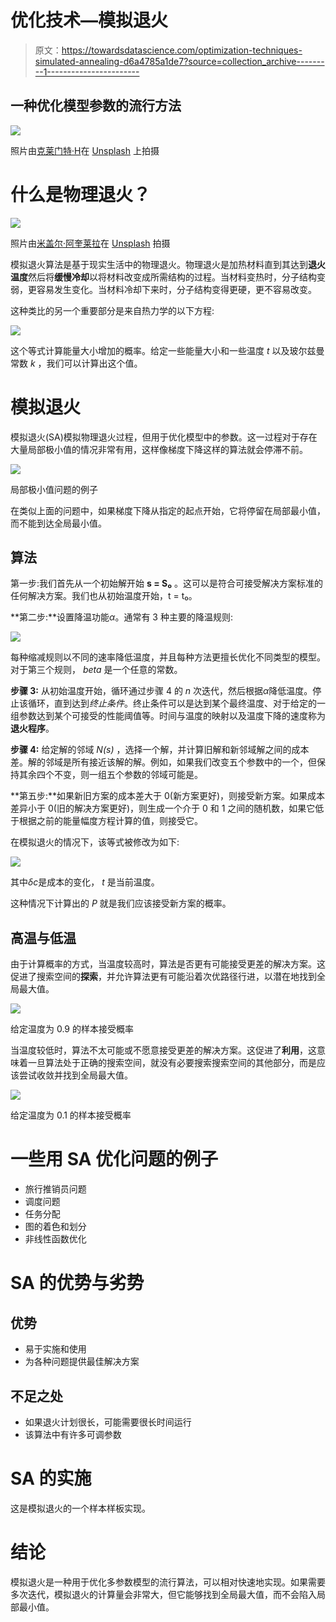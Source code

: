 # 优化技术—模拟退火

> 原文：<https://towardsdatascience.com/optimization-techniques-simulated-annealing-d6a4785a1de7?source=collection_archive---------1----------------------->

## 一种优化模型参数的流行方法

![](img/77b21f3511f087ee5e235a9cd235a7d5.png)

照片由[克莱门特·H](https://unsplash.com/@clemhlrdt?utm_source=unsplash&utm_medium=referral&utm_content=creditCopyText)在 [Unsplash](https://unsplash.com/s/photos/classification-coding?utm_source=unsplash&utm_medium=referral&utm_content=creditCopyText) 上拍摄

# 什么是物理退火？

![](img/74c47a0e63ad87d0983b90c8b22f5842.png)

照片由[米盖尔·阿奎莱拉](https://unsplash.com/@m_i_c_k_e_y?utm_source=unsplash&utm_medium=referral&utm_content=creditCopyText)在 [Unsplash](https://unsplash.com/s/photos/metalworks?utm_source=unsplash&utm_medium=referral&utm_content=creditCopyText) 拍摄

模拟退火算法是基于现实生活中的物理退火。物理退火是加热材料直到其达到**退火温度**然后将**缓慢冷却**以将材料改变成所需结构的过程。当材料变热时，分子结构变弱，更容易发生变化。当材料冷却下来时，分子结构变得更硬，更不容易改变。

这种类比的另一个重要部分是来自热力学的以下方程:

![](img/41ec3f132433928d9b1c81e8108cc34e.png)

这个等式计算能量大小增加的概率。给定一些能量大小和一些温度 *t* 以及玻尔兹曼常数 *k* ，我们可以计算出这个值。

# 模拟退火

模拟退火(SA)模拟物理退火过程，但用于优化模型中的参数。这一过程对于存在大量局部极小值的情况非常有用，这样像梯度下降这样的算法就会停滞不前。

![](img/2a758238f355035ae45cd700b46e46e5.png)

局部极小值问题的例子

在类似上面的问题中，如果梯度下降从指定的起点开始，它将停留在局部最小值，而不能到达全局最小值。

## 算法

第一步:我们首先从一个初始解开始 **s = S₀** 。这可以是符合可接受解决方案标准的任何解决方案。我们也从初始温度开始，t = t₀。

**第二步:**设置降温功能*α*。通常有 3 种主要的降温规则:

![](img/edfe791b0850365c2c71f28219f6d86e.png)

每种缩减规则以不同的速率降低温度，并且每种方法更擅长优化不同类型的模型。对于第三个规则， *beta* 是一个任意的常数。

**步骤 3:** 从初始温度开始，循环通过步骤 4 的 *n* 次迭代，然后根据*α*降低温度。停止该循环，直到达到*终止条件*。终止条件可以是达到某个最终温度、对于给定的一组参数达到某个可接受的性能阈值等。时间与温度的映射以及温度下降的速度称为**退火程序**。

**步骤 4:** 给定解的邻域 *N(s)* ，选择一个解，并计算旧解和新邻域解之间的成本差。解的邻域是所有接近该解的解。例如，如果我们改变五个参数中的一个，但保持其余四个不变，则一组五个参数的邻域可能是。

**第五步:**如果新旧方案的成本差大于 0(新方案更好)，则接受新方案。如果成本差异小于 0(旧的解决方案更好)，则生成一个介于 0 和 1 之间的随机数，如果它低于根据之前的能量幅度方程计算的值，则接受它。

在模拟退火的情况下，该等式被修改为如下:

![](img/740d236d5a73c0986a28c2cee8297ad1.png)

其中*δc*是成本的变化， *t* 是当前温度。

这种情况下计算出的 *P* 就是我们应该接受新方案的概率。

## 高温与低温

由于计算概率的方式，当温度较高时，算法是否更有可能接受更差的解决方案。这促进了搜索空间的**探索**，并允许算法更有可能沿着次优路径行进，以潜在地找到全局最大值。

![](img/29629987fe1cc147fd050f20f6418cd5.png)

给定温度为 0.9 的样本接受概率

当温度较低时，算法不太可能或不愿意接受更差的解决方案。这促进了**利用**，这意味着一旦算法处于正确的搜索空间，就没有必要搜索搜索空间的其他部分，而是应该尝试收敛并找到全局最大值。

![](img/79f7e93d2f2bd6e6c0c8f92ea2777123.png)

给定温度为 0.1 的样本接受概率

# 一些用 SA 优化问题的例子

*   旅行推销员问题
*   调度问题
*   任务分配
*   图的着色和划分
*   非线性函数优化

# SA 的优势与劣势

## 优势

*   易于实施和使用
*   为各种问题提供最佳解决方案

## 不足之处

*   如果退火计划很长，可能需要很长时间运行
*   该算法中有许多可调参数

# SA 的实施

这是模拟退火的一个样本样板实现。

# 结论

模拟退火是一种用于优化多参数模型的流行算法，可以相对快速地实现。如果需要多次迭代，模拟退火的计算量会非常大，但它能够找到全局最大值，而不会陷入局部最小值。